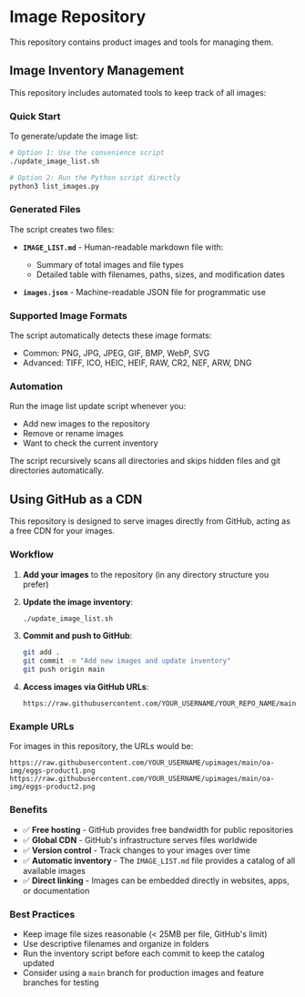 # Image Repository

This repository contains product images and tools for managing them.

## Image Inventory Management

This repository includes automated tools to keep track of all images:

### Quick Start

To generate/update the image list:

```bash
# Option 1: Use the convenience script
./update_image_list.sh

# Option 2: Run the Python script directly
python3 list_images.py
```

### Generated Files

The script creates two files:

- **`IMAGE_LIST.md`** - Human-readable markdown file with:
  - Summary of total images and file types
  - Detailed table with filenames, paths, sizes, and modification dates
  
- **`images.json`** - Machine-readable JSON file for programmatic use

### Supported Image Formats

The script automatically detects these image formats:
- Common: PNG, JPG, JPEG, GIF, BMP, WebP, SVG
- Advanced: TIFF, ICO, HEIC, HEIF, RAW, CR2, NEF, ARW, DNG

### Automation

Run the image list update script whenever you:
- Add new images to the repository
- Remove or rename images
- Want to check the current inventory

The script recursively scans all directories and skips hidden files and git directories automatically.

## Using GitHub as a CDN

This repository is designed to serve images directly from GitHub, acting as a free CDN for your images.

### Workflow

1. **Add your images** to the repository (in any directory structure you prefer)

2. **Update the image inventory**:
   ```bash
   ./update_image_list.sh
   ```

3. **Commit and push to GitHub**:
   ```bash
   git add .
   git commit -m "Add new images and update inventory"
   git push origin main
   ```

4. **Access images via GitHub URLs**:
   ```
   https://raw.githubusercontent.com/YOUR_USERNAME/YOUR_REPO_NAME/main/path/to/image.png
   ```

### Example URLs

For images in this repository, the URLs would be:
```
https://raw.githubusercontent.com/YOUR_USERNAME/upimages/main/oa-img/eggs-product1.png
https://raw.githubusercontent.com/YOUR_USERNAME/upimages/main/oa-img/eggs-product2.png
```

### Benefits

- ✅ **Free hosting** - GitHub provides free bandwidth for public repositories
- ✅ **Global CDN** - GitHub's infrastructure serves files worldwide
- ✅ **Version control** - Track changes to your images over time
- ✅ **Automatic inventory** - The `IMAGE_LIST.md` file provides a catalog of all available images
- ✅ **Direct linking** - Images can be embedded directly in websites, apps, or documentation

### Best Practices

- Keep image file sizes reasonable (< 25MB per file, GitHub's limit)
- Use descriptive filenames and organize in folders
- Run the inventory script before each commit to keep the catalog updated
- Consider using a `main` branch for production images and feature branches for testing